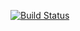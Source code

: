 [![Build Status](https://travis-ci.org/petrundiy2/lab6.svg?branch=master)](https://travis-ci.org/petrundiy2/lab6)
